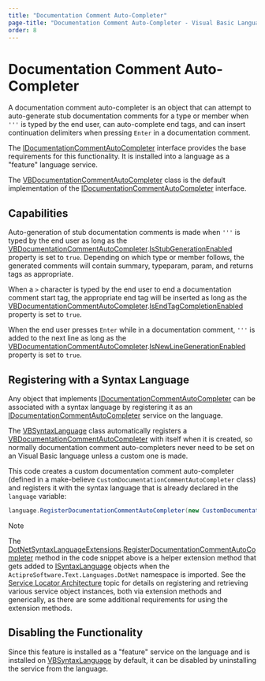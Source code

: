 ```yaml
---
title: "Documentation Comment Auto-Completer"
page-title: "Documentation Comment Auto-Completer - Visual Basic Language - SyntaxEditor .NET Languages Add-on"
order: 8
---
```

# Documentation Comment Auto-Completer

A documentation comment auto-completer is an object that can attempt to auto-generate stub documentation comments for a type or member when `'''` is typed by the end user, can auto-complete end tags, and can insert continuation delimiters when pressing `Enter` in a documentation comment.

The [IDocumentationCommentAutoCompleter](xref:ActiproSoftware.Text.Languages.DotNet.IDocumentationCommentAutoCompleter) interface provides the base requirements for this functionality.  It is installed into a language as a "feature" language service.

The [VBDocumentationCommentAutoCompleter](xref:ActiproSoftware.Text.Languages.VB.Implementation.VBDocumentationCommentAutoCompleter) class is the default implementation of the [IDocumentationCommentAutoCompleter](xref:ActiproSoftware.Text.Languages.DotNet.IDocumentationCommentAutoCompleter) interface.

## Capabilities

Auto-generation of stub documentation comments is made when `'''` is typed by the end user as long as the [VBDocumentationCommentAutoCompleter](xref:ActiproSoftware.Text.Languages.VB.Implementation.VBDocumentationCommentAutoCompleter).[IsStubGenerationEnabled](xref:ActiproSoftware.Text.Languages.DotNet.Implementation.DocumentationCommentAutoCompleterBase.IsStubGenerationEnabled) property is set to `true`.  Depending on which type or member follows, the generated comments will contain summary, typeparam, param, and returns tags as appropriate.

When a `>` character is typed by the end user to end a documentation comment start tag, the appropriate end tag will be inserted as long as the [VBDocumentationCommentAutoCompleter](xref:ActiproSoftware.Text.Languages.VB.Implementation.VBDocumentationCommentAutoCompleter).[IsEndTagCompletionEnabled](xref:ActiproSoftware.Text.Languages.DotNet.Implementation.DocumentationCommentAutoCompleterBase.IsEndTagCompletionEnabled) property is set to `true`.

When the end user presses `Enter` while in a documentation comment, `'''` is added to the next line as long as the [VBDocumentationCommentAutoCompleter](xref:ActiproSoftware.Text.Languages.VB.Implementation.VBDocumentationCommentAutoCompleter).[IsNewLineGenerationEnabled](xref:ActiproSoftware.Text.Languages.DotNet.Implementation.DocumentationCommentAutoCompleterBase.IsNewLineGenerationEnabled) property is set to `true`.

## Registering with a Syntax Language

Any object that implements [IDocumentationCommentAutoCompleter](xref:ActiproSoftware.Text.Languages.DotNet.IDocumentationCommentAutoCompleter) can be associated with a syntax language by registering it as an [IDocumentationCommentAutoCompleter](xref:ActiproSoftware.Text.Languages.DotNet.IDocumentationCommentAutoCompleter) service on the language.

The [VBSyntaxLanguage](xref:ActiproSoftware.Text.Languages.VB.Implementation.VBSyntaxLanguage) class automatically registers a [VBDocumentationCommentAutoCompleter](xref:ActiproSoftware.Text.Languages.VB.Implementation.VBDocumentationCommentAutoCompleter) with itself when it is created, so normally documentation comment auto-completers never need to be set on an Visual Basic language unless a custom one is made.

This code creates a custom documentation comment auto-completer (defined in a make-believe `CustomDocumentationCommentAutoCompleter` class) and registers it with the syntax language that is already declared in the `language` variable:

```csharp
language.RegisterDocumentationCommentAutoCompleter(new CustomDocumentationCommentAutoCompleter());
```

> [!NOTE]
> The [DotNetSyntaxLanguageExtensions](xref:ActiproSoftware.Text.Languages.DotNet.DotNetSyntaxLanguageExtensions).[RegisterDocumentationCommentAutoCompleter](xref:ActiproSoftware.Text.Languages.DotNet.DotNetSyntaxLanguageExtensions.RegisterDocumentationCommentAutoCompleter*) method in the code snippet above is a helper extension method that gets added to [ISyntaxLanguage](xref:ActiproSoftware.Text.ISyntaxLanguage) objects when the `ActiproSoftware.Text.Languages.DotNet` namespace is imported.  See the [Service Locator Architecture](../../language-creation/service-locator-architecture.md) topic for details on registering and retrieving various service object instances, both via extension methods and generically, as there are some additional requirements for using the extension methods.

## Disabling the Functionality

Since this feature is installed as a "feature" service on the language and is installed on [VBSyntaxLanguage](xref:ActiproSoftware.Text.Languages.VB.Implementation.VBSyntaxLanguage) by default, it can be disabled by uninstalling the service from the language.

